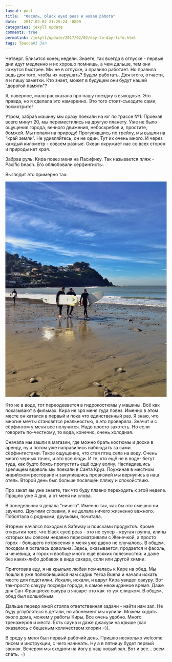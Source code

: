```yaml
---
layout: post
title:  "Фасоль, black eyed peas и новая работа"
date:   2017-02-02 21:25:24 -0800
categories: jekyll update
comments: true
permalink: /jekyll/update/2017/02/02/day-to-day-life.html
tags: Трасса#1 Зал
---
```


Четверг. Близится конец недели. Знаете, так всегда в отпуске - первые дни идут медленно и их хорошо помнишь, а чем дальше, тем они кажутся быстрее. Мы не в отпуске, а правило работает. Но правила ведь для того, чтобы их нарушать? Будем работать. Для этого, отчасти, я и пишу заметки. Кто знает, может в будущем они будут нашей "доро́гой памяти"?
<!--separate-->

Я, наверное, мало рассказала про нашу поездку в выходные. Это правда, но я сделала это намеренно. Это того стоит-съездите сами, посмотрите!

Утром, забрав машину мы сразу поехали на юг по трассе №1. Проехав всего минут 20, мы переместились на другую планету. Уже не было ощущения города, вечного движения, небоскребов и, простите, бомжей. Мы попали на природу! Прогулявшись по трейлу, мы вышли на “край земли”. Не удивляйтесь, он не один. Тут их очень много. И через каждый километр - совсем разные. Океан окружает нас со всех сторон и природы нет края.

Забрав руль, Кира повез меня на Пасифику. Так называется пляж - Paсific beach. Его облюбовали сёрфингисты.

Выглядит это примерно так:

![Pacific beach](/assets/images/posts/stories/2017-02-02-day-to-day-life/pasific.jpeg)

 Кто не в воде, тот переодевается в гидрокостюмы у машины. Всё как показывают в фильмах. Кира не зря меня туда повез. Именно в этом месте он катался в первый и пока что единственный раз. Я знаю, что многие мечты становятся реальностью, я это проверяла. Значит и с сёрфингом у меня все получится. Надо просто захотеть. Но если говорить по-честному, то вода, конечно, очень холодная.

 Сначала мы зашли в магазин, где можно брать костюмы и доски в аренду, ну а потом уже направились наблюдать за сами сёрфингистами. Такое ощущение, что стая птиц села на воду. Очень много черных точек, и это все люди.  И те, кто ещё не в воде- бегут туда, как будто боясь пропустить ещё одну волну. Насладившись зрелищем вдоволь мы поехали в Санта Круз. Поужинав в местном индийском ресторане и закупившись провизией мы вернулись в наш отель. Второй день был больше посвящён пляжу и спокойствию.

 Про закат вы уже знаете, так что буду плавно переходить к этой неделе. Прошло уже 4 дня, а от меня ни слова.

В понедельник я делала "ничего". Именно так, как бы это смешно ни звучало. Другими словами, я не делала ничего жизненно важного. Поболтала с родными, друзьями, почитала.

Вторник начался походом в Safeway и поисками продуктов. Кроме открытия того, что black eyed peas - это не супер - крутая группа, клипы которых мы совсем недавно пересматривали с Женечкой, а просто горох - большего потрясения у меня уже давно не случалось. В общем, походом я осталась довольна. Здесь, оказывается, продается и фасоль, и чечевица, и горох и вообще много ещё всяких полезностей: и даже без каких-либо добавок в виде сахара, соли или другой химии.

Приготовив еду, я на крыльях любви помчалась к Кире на обед. Мы пошли в уже полюбившийся нам садик Yerba Buena и начали искать место для подстилки. Искали, искали, и вдруг Кира увидел сакуру. Вот так-просто сакуру посреди города, в самое неожиданное время. Даже для Сан-Франциско сакура в январе-это как-то уж слишком. В общем, обед был волшебным.

Дальше передо мной стояла ответственная задачи - найти нам зал. Не буду углубляться в детали, но абонемент мы купили. Можем ходить около дома, можем у работы Киры. Все очень удобно. Много тренажеров и места. Есть сауна и даже джакузи на крыше (как оказалось с бешеным количеством хлорки =)).

В среду у меня был первый рабочий день. Пришло несколько welcome писем и инструкции, с чего начинать. Ну а в пятницу будет первый звонок. Вечером мы сходили на йогу в наш новый зал. Вот и все… всем спать. =)